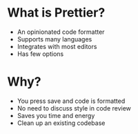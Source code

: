 # What is Prettier?

- An opinionated code formatter
- Supports many languages
- Integrates with most editors
- Has few options

# Why?

- You press save and code is formatted
- No need to discuss style in code review
- Saves you time and energy
- Clean up an existing codebase

